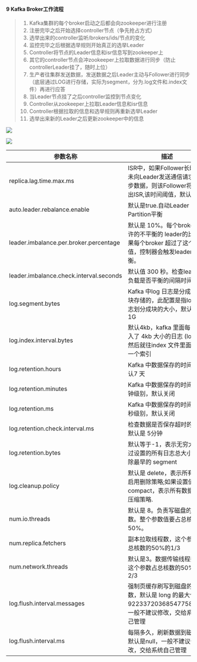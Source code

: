 #### 9 Kafka Broker工作流程

> 1. Kafka集群的每个broker启动之后都会向zookeeper进行注册
> 2. 注册完毕之后开始选择controller节点（争先抢占方式）
> 3. 选举出来的controller监听/brokers/ids/节点的变化
> 4.  监控完毕之后根据选举规则开始真正的选举Leader
> 5.  Controller将节点的Leader信息和isr信息写到zookeeper上
> 6.  其它的controller节点会冲zookeeper上拉取数据进行同步（防止controllerLeader挂了，随时上位）
> 7. 生产者往集群发送数据，发送数据之后Leader主动与Follower进行同步（底层通过LOG进行存储，实际为segment，分为.log文件和.index文件）再进行应答
> 8. 当Leader节点挂了之后controller监控到节点变化
> 9. Controller从zookeeper上拉取Leader信息和isr信息
> 10. Controller根据拉取的信息和选举规则再重新选举Leader
> 11.  选举出来新的Leader之后更新zookeeper中的信息

![](C:\study\mlog\picture\30.PNG)

![](C:\study\mlog\picture\31.PNG)

| 参数名称                                | 描述                                                         |
| --------------------------------------- | ------------------------------------------------------------ |
| replica.lag.time.max.ms                 | ISR中，如果Follower长时间未向Leader发送通信请求或同步数据，则该Follower将被踢出ISR,该时间阈值，默认30s |
| auto.leader.rebalance.enable            | 默认是true.自动Leader Partition平衡                          |
| leader.imbalance.per.broker.percentage  | 默认是 10%。每个broker 允许的不平衡的 leader的比率如果每个broker 超过了这个值，控制器会触发leader的平衡。 |
| leader.imbalance.check.interval.seconds | 默认值 300 秒。检查leader 负载是否平衡的间隔时间             |
| log.segment.bytes                       | Kafka 中log 日志是分成一块块存储的，此配置是指log 日志划分成块的大小，默认值 1G |
| log.index.interval.bytes                | 默认4kb，kafka 里面每当写入了 4kb 大小的日志 (log)，然后就往index 文件里面记录一个索引 |
| log.retention.hours                     | Kafka 中数据保存的时间，默认7 天                             |
| log.retention.minutes                   | Kafka 中数据保存的时间，分钟级别，默认关闭                   |
| log.retention.ms                        | Kafka 中数据保存的时间，毫秒级别，默认关闭                   |
| log.retention.check.interval.ms         | 检查数据是否保存超时的隔，默认是 5分钟                       |
| log.retention.bytes                     | 默认等于-1，表示无穷大。超过设置的所有日志总大小，删除最早的 segment |
| log.cleanup.policy                      | 默认是 delete，表示所有数据启用删除策略;如果设置值为 compact，表示所有数据启用压缩策略. |
| num.io.threads                          | 默认是 8。负责写磁盘的线程数。整个参数值要占总核数的 50%。   |
| num.replica.fetchers                    | 副本拉取线程数，这个参数占总核数的50%的1/3                   |
| num.network.threads                     | 默认是3。数据传输线程数，这个参数占总核数的50%的 2/3         |
| log.flush.interval.messages             | 强制页缓存刷写到磁盘的条数，默认是 long 的最大值，9223372036854775807。一般不建议修改，交给系统自己管理 |
| log.flush.interval.ms                   | 每隔多久，刷新数据到磁盘，默认是null，一般不建议修改，交给系统自己管理 |

